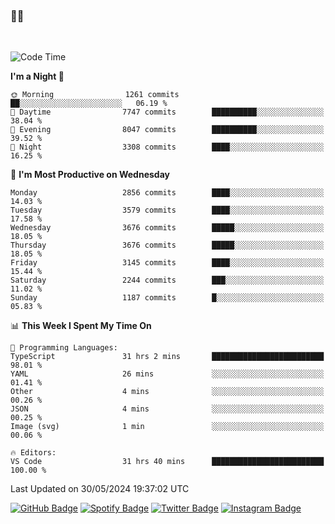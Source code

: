 ### 🤙🍺

<!-- <a href="https://github-readme-stats.vercel.app/api?username=hzak2xx&count_private=true&show_icons=true&theme=dracula">
  <img align="center" src="https://github-readme-stats.vercel.app/api?username=hzak2xx&count_private=true&show_icons=true&theme=dracula" />
</a>
</br> -->
</br>

<!--START_SECTION:waka-->
![Code Time](http://img.shields.io/badge/Code%20Time-3%2C369%20hrs%2018%20mins-blue)

**I'm a Night 🦉** 

```text
🌞 Morning                1261 commits        ██░░░░░░░░░░░░░░░░░░░░░░░   06.19 % 
🌆 Daytime                7747 commits        ██████████░░░░░░░░░░░░░░░   38.04 % 
🌃 Evening                8047 commits        ██████████░░░░░░░░░░░░░░░   39.52 % 
🌙 Night                  3308 commits        ████░░░░░░░░░░░░░░░░░░░░░   16.25 % 
```
📅 **I'm Most Productive on Wednesday** 

```text
Monday                   2856 commits        ████░░░░░░░░░░░░░░░░░░░░░   14.03 % 
Tuesday                  3579 commits        ████░░░░░░░░░░░░░░░░░░░░░   17.58 % 
Wednesday                3676 commits        █████░░░░░░░░░░░░░░░░░░░░   18.05 % 
Thursday                 3676 commits        █████░░░░░░░░░░░░░░░░░░░░   18.05 % 
Friday                   3145 commits        ████░░░░░░░░░░░░░░░░░░░░░   15.44 % 
Saturday                 2244 commits        ███░░░░░░░░░░░░░░░░░░░░░░   11.02 % 
Sunday                   1187 commits        █░░░░░░░░░░░░░░░░░░░░░░░░   05.83 % 
```


📊 **This Week I Spent My Time On** 

```text
💬 Programming Languages: 
TypeScript               31 hrs 2 mins       █████████████████████████   98.01 % 
YAML                     26 mins             ░░░░░░░░░░░░░░░░░░░░░░░░░   01.41 % 
Other                    4 mins              ░░░░░░░░░░░░░░░░░░░░░░░░░   00.26 % 
JSON                     4 mins              ░░░░░░░░░░░░░░░░░░░░░░░░░   00.25 % 
Image (svg)              1 min               ░░░░░░░░░░░░░░░░░░░░░░░░░   00.06 % 

🔥 Editors: 
VS Code                  31 hrs 40 mins      █████████████████████████   100.00 % 
```


 Last Updated on 30/05/2024 19:37:02 UTC
<!--END_SECTION:waka-->

[![GitHub Badge](https://img.shields.io/badge/GitHub-100000?style=for-the-badge&logo=github&logoColor=white)](https://github.com/hzak2xx)
[![Spotify Badge](https://img.shields.io/badge/Spotify-1ED760?&style=for-the-badge&logo=spotify&logoColor=white)](https://open.spotify.com/user/uf90s6sbbh75a1mt44clkhkvf)
[![Twitter Badge](https://img.shields.io/badge/Twitter-1DA1F2?style=for-the-badge&logo=twitter&logoColor=white)](https://twitter.com/hzak2xx)
[![Instagram Badge](https://img.shields.io/badge/Instagram-E4405F?style=for-the-badge&logo=instagram&logoColor=white)](https://www.instagram.com/hzak2xx/)
